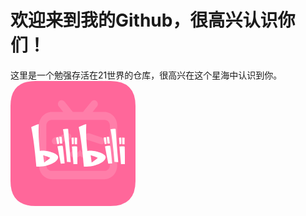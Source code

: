 <!DOCTYPE html>
<html>
  <head>
    
  </head>
  <body>
<h1>欢迎来到我的Github，很高兴认识你们！</h1>
<span>这里是一个勉强存活在21世界的仓库，很高兴在这个星海中认识到你。</span><br>
 <svg t="1719926759825" class="icon" viewBox="0 0 1024 1024" version="1.1" xmlns="http://www.w3.org/2000/svg" p-id="1654" width="200" height="200"><path d="M0 0m204.8 0l614.4 0q204.8 0 204.8 204.8l0 614.4q0 204.8-204.8 204.8l-614.4 0q-204.8 0-204.8-204.8l0-614.4q0-204.8 204.8-204.8Z" fill="#FF679A" p-id="1655"></path><path d="M672.768 253.5424H768c58.368 0 105.6256 49.152 105.6256 109.824v332.288c0 60.5696-47.3088 109.7216-105.5744 109.7728H339.968c-58.3168 0-105.5744-49.2032-105.5744-109.824l-0.8192-332.288c0-60.6208 47.2576-109.7728 105.5744-109.7728h92.7744l-36.4544-45.2096a31.9488 31.9488 0 0 1 3.8912-44.1344 29.5936 29.5936 0 0 1 42.496 3.6864L510.976 253.5424h82.7904l68.608-85.1456a29.5936 29.5936 0 0 1 42.496-3.6864c13.0048 11.264 14.6944 30.7712 3.8912 44.1344l-36.0448 44.6976z m141.2096 437.6576V364.3904c0-24.9856-19.456-45.2096-43.52-45.2096H337.152c-24.0128 0-43.52 20.224-43.52 45.2096V691.2c0 24.9856 19.5072 45.2608 43.52 45.2608h433.408c24.0128 0 43.4688-20.2752 43.4688-45.2608zM461.9776 428.6464a26.7264 26.7264 0 0 1 34.4064 17.92 29.3376 29.3376 0 0 1-19.0464 35.9424l-106.24 35.1744a24.576 24.576 0 0 1-31.6928-18.176 30.8736 30.8736 0 0 1 20.1728-35.6352l102.4-35.2256z m184.5248 0l102.4 35.2256c14.848 5.0688 23.4496 20.3776 20.1728 35.6352a24.576 24.576 0 0 1-31.6928 18.176l-106.24-35.1744a29.3376 29.3376 0 0 1-18.9952-35.9424 26.7264 26.7264 0 0 1 34.3552-17.92z m-35.84 166.7072c11.6736-1.8944 21.504-23.0912 21.504-23.0912l26.88 18.1248s-6.8096 12.9536-12.3392 20.9408c-7.9872 11.5712-24.064 19.8144-43.008 19.3536-13.6704-0.3072-27.0336-11.3152-32.1536-16.0256a2.3552 2.3552 0 0 0-1.536-0.6144h-0.8704a2.3552 2.3552 0 0 0-1.6384 0.6656c-4.9664 4.608-18.3808 15.6672-32.1536 15.9744-18.944 0.4608-35.0208-7.7824-43.008-19.3536-5.5296-7.9872-12.3392-20.992-12.3392-20.992l26.9312-18.0736s9.7792 21.1968 21.4016 23.04c10.4448 1.7408 33.9456-19.3536 40.0384-32.6656a1.2288 1.2288 0 0 1 1.0752-0.7168h0.1536c0.512 0 0.8704 0.3072 1.0752 0.7168 6.144 13.312 29.6448 34.4064 40.0384 32.7168z" fill="#FFFFFF" opacity=".15" p-id="1656"></path><path d="M762.88 463.0016c1.9456 0.3584 17.7152-3.2256 18.3808-2.048 1.024 1.536 8.0384 53.0432 6.1952 53.4016a985.088 985.088 0 0 0-14.8992 3.4304c-1.024-7.0144-9.5744-50.3296-9.728-54.784m25.088-4.9152l6.912 55.3984c3.5328-0.1536 17.7664-1.1776 19.0976-1.3312-2.048-20.992-5.5296-54.0672-5.5296-54.0672a51.5072 51.5072 0 0 0-20.48 0m-13.5168 76.9024s30.976-7.9872 42.1888-4.096c5.6832 20.992 16.0768 138.6496 17.1008 143.4624-7.0656 0.8192-30.1568 2.8672-32 3.3792-1.536-8.8576-27.2896-137.1136-27.2896-142.7456m114.688-70.6048c1.8944 0.512 18.2784-1.6896 18.432-0.512 0.3584 4.096 2.048 53.5552 0.2048 53.76l-14.8992 1.3312c-0.3584-6.8096-4.0448-49.9712-3.6864-54.5792m25.2928-1.3824l1.3312 54.784c3.4816 0 17.5616 0.8192 19.0976 0.6656-0.3584-20.992 0-54.0672 0-54.0672a90.88 90.88 0 0 0-20.48-1.3824m-21.5552 73.5232s31.6416-4.2496 42.3424 0.8704c2.3552 24.576 2.048 139.008 2.3552 143.7696-7.168 0-30.1568 0.3584-32 0.6656-0.3072-8.8576-13.2096-139.6736-12.6976-145.3056m-73.5232-140.6976c18.2272 94.8224 32.1536 256.8704 32.6144 267.264 0 0 14.4384 0.3072 30.72 1.3312a10579.2 10579.2 0 0 1-21.1456-270.6432c-4.0448-4.608-42.1888 2.048-42.1888 2.048m-40.2432 224.256c-3.4816-26.624-96.9728-56.7808-149.504-47.0528 0 0-6.5536-58.6752-9.0624-115.456a1200.3328 1200.3328 0 0 1 0.1536-104.0384c-3.5328-2.56-41.3696 15.872-61.7984 23.552 0 0 24.4224 105.3696 42.1888 324.0448 0 0 28.3136 3.072 76.9024-6.5024 48.5376-9.5232 105.984-39.424 101.12-74.5472m-114.176 47.9232l-8.192-60.16c1.9456-1.024 52.3776 18.0736 57.7536 21.504-0.8704 3.7376-49.6128 38.656-49.6128 38.656M373.6064 463.0016c2.048 0.3584 17.7664-3.2256 18.432-2.048 1.024 1.536 8.0384 53.0432 6.144 53.4016a985.088 985.088 0 0 0-14.848 3.4304c-1.024-7.0144-9.5744-50.3296-9.728-54.784m25.088-4.9152l6.912 55.3984c3.4816-0.1536 17.7152-1.1776 19.0976-1.3312-2.2016-20.992-5.5296-54.0672-5.5296-54.0672a51.5072 51.5072 0 0 0-20.48 0m-13.5168 76.9024s30.976-7.9872 42.1888-4.096c5.6832 20.992 16.0768 138.6496 17.1008 143.4624-7.0656 0.8192-30.208 2.8672-32 3.3792-1.536-8.8576-27.2896-137.1136-27.2896-142.7456m114.688-70.6048c1.8432 0.512 18.2784-1.6896 18.432-0.512 0.3584 4.096 2.048 53.5552 0.1536 53.76l-14.848 1.3312c-0.3584-6.8096-3.8912-49.9712-3.7376-54.5792m25.2928-1.3824l1.3312 54.784c3.584 0 17.6128 0.8192 19.0976 0.6656-0.3072-20.992 0-54.0672 0-54.0672a102.0928 102.0928 0 0 0-20.4288-1.3824m-21.6064 73.5232s31.6928-4.2496 42.3936 0.8704c2.3552 24.576 2.048 139.008 2.3552 143.7696-7.168 0-30.208 0.3584-32 0.6656-0.1536-8.8576-13.2608-139.6736-12.7488-145.3056M430.08 395.8272c18.2784 94.8224 32.1536 256.8704 32.6656 267.264 0 0 14.3872 0.3072 30.6688 1.3312a10508.6464 10508.6464 0 0 1-21.0944-270.848c-4.0448-4.4032-42.24 2.2528-42.24 2.2528m-40.192 224.256c-3.5328-26.624-96.9728-56.7808-149.5552-47.0528 0 0-6.5536-58.6752-9.0624-115.456a1200.3328 1200.3328 0 0 1 0.2048-104.0384c-3.584-2.4064-41.3696 15.872-61.7984 23.552 0 0 24.4224 105.3696 42.1888 324.0448 0 0 28.3136 3.072 76.8512-6.5024 48.5888-9.5232 106.0352-39.424 101.1712-74.5472m-114.176 47.9232l-8.2432-60.16c2.048-1.024 52.4288 18.0736 57.7536 21.504-0.8192 3.7376-49.5616 38.656-49.5616 38.656" fill="#FFFFFF" p-id="1657"></path></svg>
  </body>
</html>

